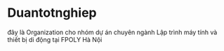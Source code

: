 # Duantotnghiep
đây là Organization cho nhóm dự án chuyên ngành Lập trình máy tính và thiết bị di động tại FPOLY Hà Nội
